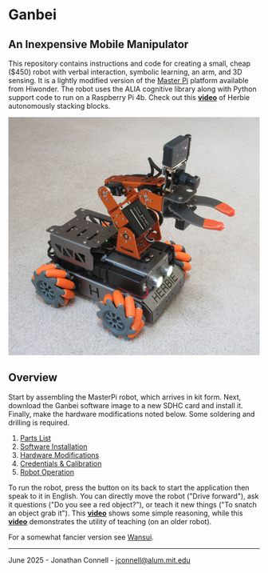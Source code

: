 # Ganbei
## An Inexpensive Mobile Manipulator

This repository contains instructions and code for creating a small, cheap ($450) robot with verbal interaction, symbolic learning, an arm, and 3D sensing. It is a lightly modified version of the [Master Pi](https://www.hiwonder.com/products/masterpi?variant=39783006994519) platform available from Hiwonder. The robot uses the ALIA cognitive library along with Python support code to run on a Raspberry Pi 4b. Check out this [__video__](https://youtu.be/ncSaZPBFY3k) of Herbie autonomously stacking blocks.

![Herbie robot](doc/Herbie_TOF.jpg)

## Overview

Start by assembling the MasterPi robot, which arrives in kit form. Next, download the Ganbei software image to a new SDHC card and install it. Finally, make the hardware modifications noted below. Some soldering and drilling is required.

1. [Parts List](doc/parts_list.md)
2. [Software Installation](doc/software.md)
3. [Hardware Modifications](doc/hardware.md)
4. [Credentials & Calibration](doc/calibration.md)
5. [Robot Operation](doc/operation.md)

To run the robot, press the button on its back to start the application then speak to it in English. You can directly move the robot ("Drive forward"), ask it questions ("Do you see a red object?"), or teach it new things ("To snatch an object grab it"). This [__video__](https://youtu.be/qWLANb0PmbM) shows some simple reasoning, while this [__video__](https://youtu.be/EjzdjWy3SKM) demonstrates the utility of teaching (on an older robot).

For a somewhat fancier version see [Wansui](https://github.com/jconnell11/Wansui).

---

June 2025 - Jonathan Connell - jconnell@alum.mit.edu


